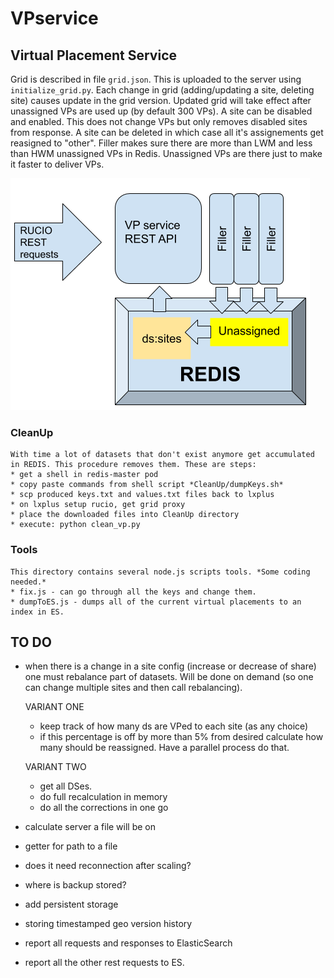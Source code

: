 # VPservice
## Virtual Placement Service

Grid is described in file ```grid.json```. 
This is uploaded to the server using ```initialize_grid.py```. 
Each change in grid (adding/updating a site, deleting site) causes update in the grid version. Updated grid will take effect after unassigned VPs are used up (by default 300 VPs).
A site can be disabled and enabled. This does not change VPs but only removes disabled sites from response.
A site can be deleted in which case all it's assignements get reasigned to "other".
Filler makes sure there are more than LWM and less than HWM unassigned VPs in Redis. Unassigned VPs are there just to make it faster to deliver VPs. 

![VPservice schema](VP_service_schema.png)

### CleanUp
    With time a lot of datasets that don't exist anymore get accumulated in REDIS. This procedure removes them. These are steps: 
    * get a shell in redis-master pod
    * copy paste commands from shell script *CleanUp/dumpKeys.sh*
    * scp produced keys.txt and values.txt files back to lxplus
    * on lxplus setup rucio, get grid proxy
    * place the downloaded files into CleanUp directory
    * execute: python clean_vp.py


### Tools 
    This directory contains several node.js scripts tools. *Some coding needed.*
    * fix.js - can go through all the keys and change them. 
    * dumpToES.js - dumps all of the current virtual placements to an index in ES.

## TO DO

* when there is a change in a site config (increase or decrease of share) one must rebalance part of datasets.
    Will be done on demand (so one can change multiple sites and then call rebalancing).
    
    VARIANT ONE
    * keep track of how many ds are VPed to each site (as any choice)
    * if this percentage is off by more than 5% from desired calculate how many should be reassigned. Have a parallel process do that.
    
    VARIANT TWO
    * get all DSes. 
    * do full recalculation in memory
    * do all the corrections in one go

* calculate server a file will be on
* getter for path to a file
* does it need reconnection after scaling?
* where is backup stored?
* add persistent storage
* storing timestamped geo version history
* report all requests and responses to ElasticSearch
* report all the other rest requests to ES.